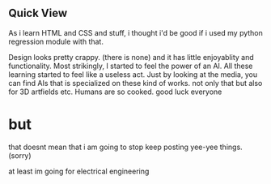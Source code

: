 Quick View
---
As i learn HTML and CSS and stuff,
i thought i'd be good if i used my python regression module with that.

Design looks pretty crappy. (there is none) and it has little enjoyablity and functionality.
Most strikingly, I started to feel the power of an AI.
All these learning started to feel like a useless act. Just by looking at the media, you can find
AIs that is specialized on these kind of works. not only that but also for 3D artfields etc.
Humans are so cooked. good luck everyone

# but
that doesnt mean that i am going to stop keep posting yee-yee things. (sorry)

at least im going for electrical engineering
